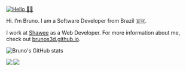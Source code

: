 [![Hello 👋🏻](https://i.imgur.com/2RLLfyd.gif)](https://brunos3d.github.io)

Hi. I’m Bruno. I am a Software Developer from Brazil 🇧🇷.

I work at [Shawee](https://shawee.io) as a Web Developer. For more information about me,
check out [brunos3d.github.io](https://brunos3d.github.io).

![Bruno's GitHub stats](https://github-readme-stats.vercel.app/api?username=BrunoS3D&show_icons=true&hide_border=true)

<a href="https://github.com/BrunoS3D/FastPlay">
  <img align="left" src="https://github-readme-stats.vercel.app/api/pin/?username=BrunoS3D&repo=FastPlay" />
</a>

<a href="https://github.com/BrunoS3D/brunos3d.github.io">
  <img align="left" src="https://github-readme-stats.vercel.app/api/pin/?username=BrunoS3D&repo=brunos3d.github.io" />
</a>
